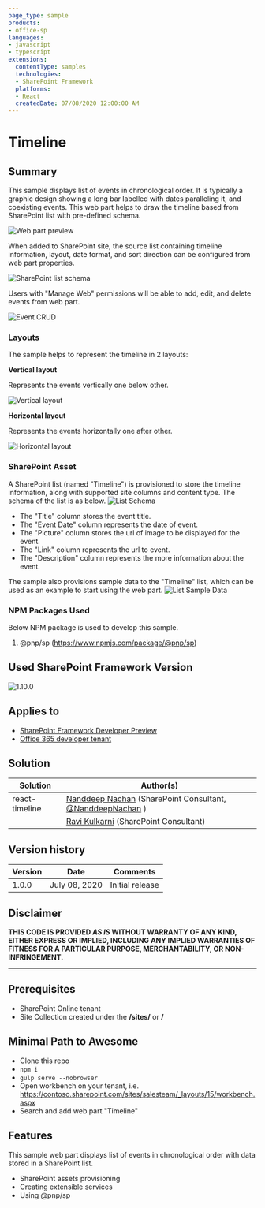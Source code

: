 ```yaml
---
page_type: sample
products:
- office-sp
languages:
- javascript
- typescript
extensions:
  contentType: samples
  technologies:
  - SharePoint Framework
  platforms:
  - React
  createdDate: 07/08/2020 12:00:00 AM
---
```

# Timeline

## Summary 

This sample displays list of events in chronological order. It is typically a graphic design showing a long bar labelled with dates paralleling it, and coexisting events. This web part helps to draw the timeline based from SharePoint list with pre-defined schema.

![Web part preview][figure1]

When added to SharePoint site, the source list containing timeline information, layout, date format, and sort direction can be configured from web part properties.

![SharePoint list schema][figure2]

Users with "Manage Web" permissions will be able to add, edit, and delete events from web part.

![Event CRUD][figure3]

### Layouts

The sample helps to represent the timeline in 2 layouts:

**Vertical layout**

Represents the events vertically one below other.

![Vertical layout][figure4]


**Horizontal layout**

Represents the events horizontally one after other.

![Horizontal layout][figure5]

### SharePoint Asset

A SharePoint list (named "Timeline") is provisioned to store the timeline information, along with supported site columns and content type. The schema of the list is as below.
![List Schema][figure6]

- The "Title" column stores the event title.
- The "Event Date" column represents the date of event.
- The "Picture" column stores the url of image to be displayed for the event.
- The "Link" column represents the url to event.
- The "Description" column represents the more information about the event.

The sample also provisions sample data to the "Timeline" list, which can be used as an example to start using the web part.
![List Sample Data][figure7]

### NPM Packages Used

Below NPM package is used to develop this sample.
1.	@pnp/sp (https://www.npmjs.com/package/@pnp/sp)

## Used SharePoint Framework Version 

![1.10.0](https://img.shields.io/badge/drop-1.10-green.svg)

## Applies to

* [SharePoint Framework Developer Preview](https://docs.microsoft.com/sharepoint/dev/spfx/sharepoint-framework-overview)
* [Office 365 developer tenant](https://docs.microsoft.com/sharepoint/dev/spfx/set-up-your-developer-tenant)

## Solution

Solution|Author(s)
--------|---------
react-timeline|[Nanddeep Nachan](https://www.linkedin.com/in/nanddeepnachan/) (SharePoint Consultant, [@NanddeepNachan](https://http://twitter.com/NanddeepNachan) )
&nbsp;|[Ravi Kulkarni](https://www.linkedin.com/in/ravi-kulkarni-a5381723/) (SharePoint Consultant)

## Version history

Version|Date|Comments
-------|----|--------
1.0.0|July 08, 2020|Initial release

## Disclaimer

**THIS CODE IS PROVIDED *AS IS* WITHOUT WARRANTY OF ANY KIND, EITHER EXPRESS OR IMPLIED, INCLUDING ANY IMPLIED WARRANTIES OF FITNESS FOR A PARTICULAR PURPOSE, MERCHANTABILITY, OR NON-INFRINGEMENT.**

---

## Prerequisites

- SharePoint Online tenant 
- Site Collection created under the **/sites/** or **/**

## Minimal Path to Awesome

- Clone this repo
- `npm i`
- `gulp serve --nobrowser`
- Open workbench on your tenant, i.e. https://contoso.sharepoint.com/sites/salesteam/_layouts/15/workbench.aspx
- Search and add web part "Timeline"

## Features

This sample web part displays list of events in chronological order with data stored in a SharePoint list.
- SharePoint assets provisioning
- Creating extensible services
- Using @pnp/sp


[figure1]: ./assets/webpart-preview.gif
[figure2]: ./assets/wepart-propertypane.png
[figure3]: ./assets/event-crud.gif
[figure4]: ./assets/layout-vertical.png
[figure5]: ./assets/layout-horizontal.png
[figure6]: ./assets/list-schema.png
[figure7]: ./assets/list-sample-data.png
